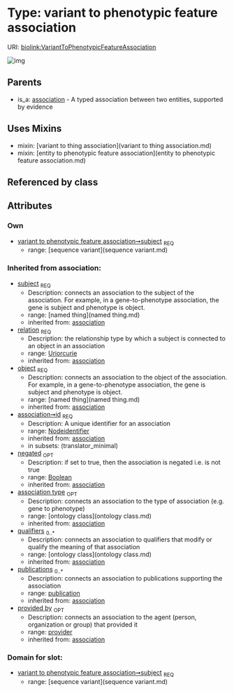 
# Type: variant to phenotypic feature association




URI: [biolink:VariantToPhenotypicFeatureAssociation](https://w3id.org/biolink/vocab/VariantToPhenotypicFeatureAssociation)


![img](http://yuml.me/diagram/nofunky;dir:TB/class/\[Provider]<provided%20by(i)%200..1-%20\[VariantToPhenotypicFeatureAssociation|relation(i):uriorcurie;id(i):nodeidentifier;negated(i):boolean%20%3F],%20\[Publication]<publications(i)%200..*-%20\[VariantToPhenotypicFeatureAssociation],%20\[OntologyClass]<qualifiers(i)%200..*-%20\[VariantToPhenotypicFeatureAssociation],%20\[OntologyClass]<association%20type(i)%200..1-%20\[VariantToPhenotypicFeatureAssociation],%20\[NamedThing]<object(i)%201..1-%20\[VariantToPhenotypicFeatureAssociation],%20\[SequenceVariant]<subject%201..1-%20\[VariantToPhenotypicFeatureAssociation],%20\[VariantToPhenotypicFeatureAssociation]uses%20-.->\[VariantToThingAssociation],%20\[VariantToPhenotypicFeatureAssociation]uses%20-.->\[EntityToPhenotypicFeatureAssociation],%20\[Association]^-\[VariantToPhenotypicFeatureAssociation])

## Parents

 *  is_a: [association](association.md) - A typed association between two entities, supported by evidence

## Uses Mixins

 *  mixin: [variant to thing association](variant to thing association.md)
 *  mixin: [entity to phenotypic feature association](entity to phenotypic feature association.md)

## Referenced by class


## Attributes


### Own

 * [variant to phenotypic feature association➞subject](variant_to_phenotypic_feature_association_subject.md)  <sub>REQ</sub>
    * range: [sequence variant](sequence variant.md)

### Inherited from association:

 * [subject](subject.md)  <sub>REQ</sub>
    * Description: connects an association to the subject of the association. For example, in a gene-to-phenotype association, the gene is subject and phenotype is object.
    * range: [named thing](named thing.md)
    * inherited from: [association](association.md)
 * [relation](relation.md)  <sub>REQ</sub>
    * Description: the relationship type by which a subject is connected to an object in an association
    * range: [Uriorcurie](type/Uriorcurie.md)
    * inherited from: [association](association.md)
 * [object](object.md)  <sub>REQ</sub>
    * Description: connects an association to the object of the association. For example, in a gene-to-phenotype association, the gene is subject and phenotype is object.
    * range: [named thing](named thing.md)
    * inherited from: [association](association.md)
 * [association➞id](association_id.md)  <sub>REQ</sub>
    * Description: A unique identifier for an association
    * range: [Nodeidentifier](type/Nodeidentifier.md)
    * inherited from: [association](association.md)
    * in subsets: (translator_minimal)
 * [negated](negated.md)  <sub>OPT</sub>
    * Description: if set to true, then the association is negated i.e. is not true
    * range: [Boolean](type/Boolean.md)
    * inherited from: [association](association.md)
 * [association type](association_type.md)  <sub>OPT</sub>
    * Description: connects an association to the type of association (e.g. gene to phenotype)
    * range: [ontology class](ontology class.md)
    * inherited from: [association](association.md)
 * [qualifiers](qualifiers.md)  <sub>0..*</sub>
    * Description: connects an association to qualifiers that modify or qualify the meaning of that association
    * range: [ontology class](ontology class.md)
    * inherited from: [association](association.md)
 * [publications](publications.md)  <sub>0..*</sub>
    * Description: connects an association to publications supporting the association
    * range: [publication](publication.md)
    * inherited from: [association](association.md)
 * [provided by](provided_by.md)  <sub>OPT</sub>
    * Description: connects an association to the agent (person, organization or group) that provided it
    * range: [provider](provider.md)
    * inherited from: [association](association.md)

### Domain for slot:

 * [variant to phenotypic feature association➞subject](variant_to_phenotypic_feature_association_subject.md)  <sub>REQ</sub>
    * range: [sequence variant](sequence variant.md)
